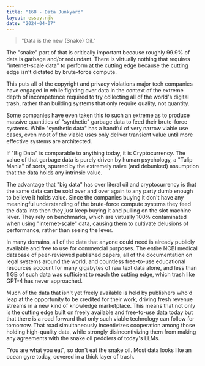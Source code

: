 ```yaml
---
title: "168 - Data Junkyard"
layout: essay.njk
date: "2024-04-07"
---
```


> "Data is the new (Snake) Oil."

The "snake" part of that is critically important because roughly 99.9% of data is garbage and/or redundant. There is virtually nothing that requires "internet-scale data" to perform at the cutting edge because the cutting edge isn't dictated by brute-force compute.

This puts all of the copyright and privacy violations major tech companies have engaged in while fighting over data in the context of the extreme depth of incompetence required to try collecting all of the world's digital trash, rather than building systems that only require quality, not quantity.

Some companies have even taken this to such an extreme as to produce massive quantities of "synthetic" garbage data to feed their brute-force systems. While "synthetic data" has a handful of very narrow viable use cases, even most of the viable uses only deliver transient value until more effective systems are architected.

If "Big Data" is comparable to anything today, it is Cryptocurrency. The value of that garbage data is purely driven by human psychology, a "Tulip Mania" of sorts, spurred by the extremely naïve (and debunked) assumption that the data holds any intrinsic value.

The advantage that "big data" has over literal oil and cryptocurrency is that the same data can be sold over and over again to any party dumb enough to believe it holds value. Since the companies buying it don't have any meaningful understanding of the brute-force compute systems they feed the data into then they just keep buying it and pulling on the slot machine lever. They rely on benchmarks, which are virtually 100% contaminated when using "internet-scale" data, causing them to cultivate delusions of performance, rather than seeing the lever.

In many domains, all of the data that anyone could need is already publicly available and free to use for commercial purposes. The entire NCBI medical database of peer-reviewed published papers, all of the documentation on legal systems around the world, and countless free-to-use educational resources account for many gigabytes of raw text data alone, and less than 1 GB of such data was sufficient to reach the cutting edge, which trash like GPT-4 has never approached.

Much of the data that isn't yet freely available is held by publishers who'd leap at the opportunity to be credited for their work, driving fresh revenue streams in a new kind of knowledge marketplace. This means that not only is the cutting edge built on freely available and free-to-use data today but that there is a road forward that only such viable technology can follow for tomorrow. That road simultaneously incentivizes cooperation among those holding high-quality data, while strongly disincentivizing them from making any agreements with the snake oil peddlers of today's LLMs.

"You are what you eat", so don't eat the snake oil. Most data looks like an ocean gyre today, covered in a thick layer of trash.
